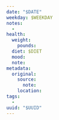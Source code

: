 ```yaml
---
date: "$DATE"
weekday: $WEEKDAY
notes:
  - 
health:
  weight:
    pounds: 
  diet: $DIET
  mood:
  note:
metadata:
  original:
    source:
      note: 
    location:
tags:
  -
uuid: "$UUID"
---
```


